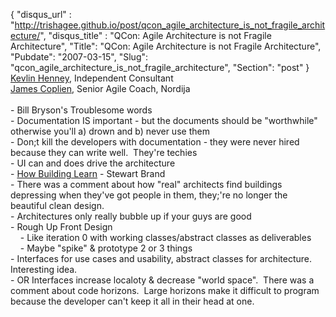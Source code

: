 {
 "disqus_url" : "http://trishagee.github.io/post/qcon_agile_architecture_is_not_fragile_architecture/",
 "disqus_title" : "QCon: Agile Architecture is not Fragile Architecture",
 "Title": "QCon: Agile Architecture is not Fragile Architecture",
 "Pubdate": "2007-03-15",
 "Slug": "qcon_agile_architecture_is_not_fragile_architecture",
 "Section": "post"
}
<a href="http://qcon.infoq.com/qcon/speakers/show_speaker.jsp?oid=120">Kevlin Henney</a>, Independent Consultant<br /><a href="http://qcon.infoq.com/qcon/speakers/show_speaker.jsp?oid=123">James Coplien</a>, Senior Agile Coach, Nordija<br /><br />- Bill Bryson's Troublesome words<br />- Documentation IS important - but the documents should be "worthwhile" otherwise you'll a) drown and b) never use them<br />- Don;t kill the developers with documentation - they were never hired because they can write well.&nbsp; They're techies<br />- UI can and does drive the architecture<br />- <a href="http://www.amazon.co.uk/How-Buildings-Learn-Happens-Theyre/dp/0140139966/ref=pd_ka_1/202-1399972-8795069?ie=UTF8&amp;s=books&amp;qid=1174580610&amp;sr=8-1">How Building Learn</a> - Stewart Brand<br />- There was a comment about how "real" architects find buildings depressing when they've got people in them, they;'re no longer the beautiful clean design.<br />- Architectures only really bubble up if your guys are good<br />- Rough Up Front Design<br />&nbsp;&nbsp;&nbsp; - Like iteration 0 with working classes/abstract classes as deliverables<br />&nbsp;&nbsp;&nbsp; - Maybe "spike" &amp; prototype 2 or 3 things<br />- Interfaces for use cases and usability, abstract classes for architecture.&nbsp; Interesting idea.<br />- OR Interfaces increase localoty &amp; decrease "world space".&nbsp; There was a comment about code horizons.&nbsp; Large horizons make it difficult to program because the developer can't keep it all in their head at one.
